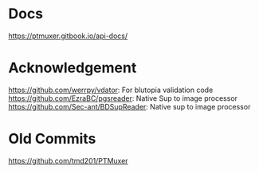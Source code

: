 # Docs

https://ptmuxer.gitbook.io/api-docs/

# Acknowledgement
https://github.com/werrpy/vdator: For blutopia validation code
https://github.com/EzraBC/pgsreader: Native Sup to image processor
https://github.com/Sec-ant/BDSupReader: Native sup to image processor

# Old Commits
https://github.com/tmd201/PTMuxer

